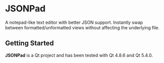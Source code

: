 # JSONPad

A notepad-like text editor with better JSON support.  Instantly swap between formatted/unformatted views without affecting the underlying file.

## Getting Started
**JSONPad** is a Qt project and has been tested with Qt 4.8.6 and Qt 5.4.0.